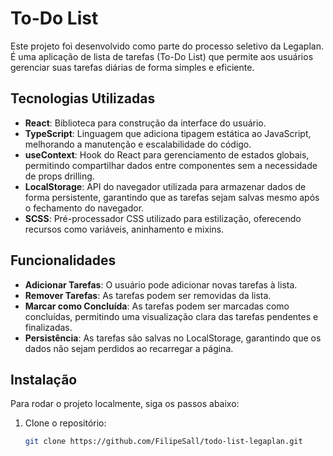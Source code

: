 # To-Do List

Este projeto foi desenvolvido como parte do processo seletivo da Legaplan. É uma aplicação de lista de tarefas (To-Do List) que permite aos usuários gerenciar suas tarefas diárias de forma simples e eficiente.

## Tecnologias Utilizadas

- **React**: Biblioteca para construção da interface do usuário.
- **TypeScript**: Linguagem que adiciona tipagem estática ao JavaScript, melhorando a manutenção e escalabilidade do código.
- **useContext**: Hook do React para gerenciamento de estados globais, permitindo compartilhar dados entre componentes sem a necessidade de props drilling.
- **LocalStorage**: API do navegador utilizada para armazenar dados de forma persistente, garantindo que as tarefas sejam salvas mesmo após o fechamento do navegador.
- **SCSS**: Pré-processador CSS utilizado para estilização, oferecendo recursos como variáveis, aninhamento e mixins.

## Funcionalidades

- **Adicionar Tarefas**: O usuário pode adicionar novas tarefas à lista.
- **Remover Tarefas**: As tarefas podem ser removidas da lista.
- **Marcar como Concluída**: As tarefas podem ser marcadas como concluídas, permitindo uma visualização clara das tarefas pendentes e finalizadas.
- **Persistência**: As tarefas são salvas no LocalStorage, garantindo que os dados não sejam perdidos ao recarregar a página.

## Instalação

Para rodar o projeto localmente, siga os passos abaixo:

1. Clone o repositório:
   ```bash
   git clone https://github.com/FilipeSall/todo-list-legaplan.git
